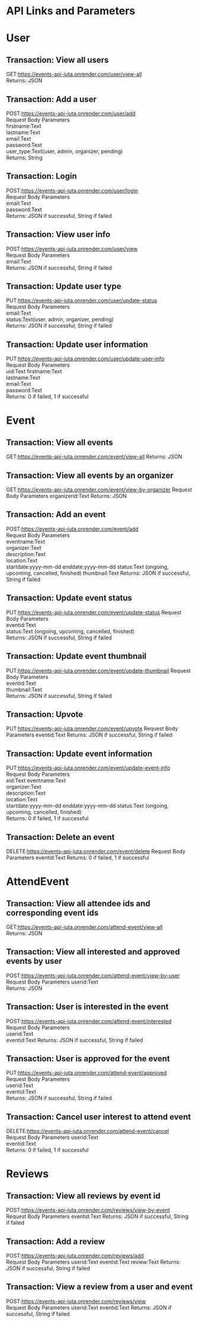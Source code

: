 # API Links and Parameters
  
# User
## Transaction: View all users
GET:https://events-api-iuta.onrender.com/user/view-all  
Returns: JSON
  
## Transaction: Add a user
POST:https://events-api-iuta.onrender.com/user/add  
Request Body Parameters  
firstname:Text  
lastname:Text  
email:Text  
password:Text  
user_type:Text(user, admin, organizer, pending)  
Returns: String
  
## Transaction: Login
POST:https://events-api-iuta.onrender.com/user/login  
Request Body Parameters   
email:Text  
password:Text  
Returns: JSON if successful, String if failed  
  
## Transaction: View user info
POST:https://events-api-iuta.onrender.com/user/view  
Request Body Parameters   
email:Text  
Returns: JSON if successful, String if failed  
  
## Transaction: Update user type
PUT:https://events-api-iuta.onrender.com/user/update-status  
Request Body Parameters  
email:Text  
status:Text(user, admin, organizer, pending)  
Returns: JSON if successful, String if failed  
  
## Transaction: Update user information
PUT:https://events-api-iuta.onrender.com/user/update-user-info  
Request Body Parameters  
uid:Text
firstname:Text  
lastname:Text  
email:Text  
password:Text  
Returns: 0 if failed, 1 if successful  
  
# Event
## Transaction: View all events
GET:https://events-api-iuta.onrender.com/event/view-all
Returns: JSON

## Transaction: View all events by an organizer
GET:https://events-api-iuta.onrender.com/event/view-by-organizer
Request Body Parameters
organizerid:Text 
Returns: JSON
  
## Transaction: Add an event
POST:https://events-api-iuta.onrender.com/event/add   
Request Body Parameters  
eventname:Text  
organizer:Text  
description:Text  
location:Text  
startdate:yyyy-mm-dd 
enddate:yyyy-mm-dd 
status:Text (ongoing, upcoming, cancelled, finished) 
thumbnail:Text 
Returns: JSON if successful, String if failed  
  
## Transaction: Update event status
PUT:https://events-api-iuta.onrender.com/event/update-status
Request Body Parameters  
eventid:Text  
status:Text (ongoing, upcoming, cancelled, finished)  
Returns: JSON if successful, String if failed  
  
## Transaction: Update event thumbnail
PUT:https://events-api-iuta.onrender.com/event/update-thumbnail
Request Body Parameters  
eventid:Text  
thumbnail:Text   
Returns: JSON if successful, String if failed   
  
## Transaction: Upvote
PUT:https://events-api-iuta.onrender.com/event/upvote
Request Body Parameters
eventid:Text 
Returns: JSON if successful, String if failed  
  
## Transaction: Update event information
PUT:https://events-api-iuta.onrender.com/event/update-event-info   
Request Body Parameters  
eid:Text
eventname:Text  
organizer:Text  
description:Text  
location:Text  
startdate:yyyy-mm-dd 
enddate:yyyy-mm-dd 
status:Text (ongoing, upcoming, cancelled, finished)  
Returns: 0 if failed, 1 if successful  
  
## Transaction: Delete an event
DELETE:https://events-api-iuta.onrender.com/event/delete
Request Body Parameters
eventid:Text 
Returns: 0 if failed, 1 if successful  
  
# AttendEvent
## Transaction: View all attendee ids and corresponding event ids  
GET:https://events-api-iuta.onrender.com/attend-event/view-all  
Returns: JSON
  
## Transaction: View all interested and approved events by user  
POST:https://events-api-iuta.onrender.com/attend-event/view-by-user
Request Body Parameters
userid:Text  
Returns: JSON
  
## Transaction: User is interested in the event
POST:https://events-api-iuta.onrender.com/attend-event/interested  
Request Body Parameters  
userid:Text  
eventid:Text
Returns: JSON if successful, String if failed  
  
## Transaction: User is approved for the event
PUT:https://events-api-iuta.onrender.com/attend-event/approved  
Request Body Parameters  
userid:Text  
eventid:Text  
Returns: JSON if successful, String if failed  
  
## Transaction: Cancel user interest to attend event
DELETE:https://events-api-iuta.onrender.com/attend-event/cancel  
Request Body Parameters
userid:Text  
eventid:Text  
Returns: 0 if failed, 1 if successful  
  
# Reviews
## Transaction: View all reviews by event id
POST:https://events-api-iuta.onrender.com/reviews/view-by-event  
Request Body Parameters
eventid:Text
Returns: JSON if successful, String if failed  
  
## Transaction: Add a review
POST:https://events-api-iuta.onrender.com/reviews/add  
Request Body Parameters
userid:Text
eventid:Text
review:Text
Returns: JSON if successful, String if failed  
  
## Transaction: View a review from a user and event
POST:https://events-api-iuta.onrender.com/reviews/view  
Request Body Parameters
userid:Text
eventid:Text
Returns: JSON if successful, String if failed  
  